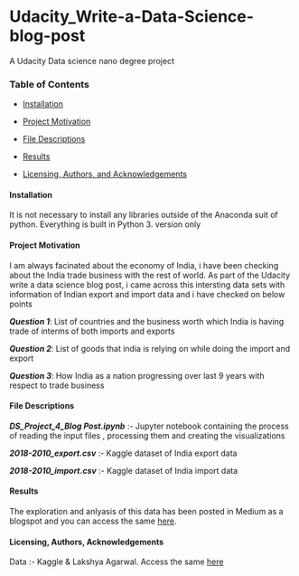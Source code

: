 # Udacity_Write-a-Data-Science-blog-post
A Udacity Data science nano degree project

### Table of Contents

 * [Installation](#Installation)

 * [Project Motivation](#Project_Motivation)

 * [File Descriptions](#File_Descriptions)

 * [Results](#Results)

 * [Licensing, Authors, and Acknowledgements](#Licensing)
<a name="Installation"></a>
#### Installation 

It is not necessary to install any libraries outside of the Anaconda suit of python. Everything is built in Python 3. version only
<a name="Project_Motivation"></a>
#### Project Motivation 

I am always facinated about the economy of India, i have been checking about the India trade business with the rest of world.
As part of the Udacity write a data science blog post, i came across this intersting data sets with information of Indian export and import data and i have checked on below points

*__Question 1__*: List of countries and the business worth which India is having trade of interms of both imports and exports

*__Question 2__*: List of goods that india is relying on while doing the import and export

*__Question 3__*: How India as a nation progressing over last 9 years with respect to trade business
<a name="File_Descriptions"></a>
#### File Descriptions 

*__DS_Project_4_Blog Post.ipynb__* :- Jupyter notebook containing the process of reading the input files , processing them and creating the visualizations

*__2018-2010_export.csv__* :- Kaggle dataset of India export data

*__2018-2010_import.csv__* :- Kaggle dataset of India import data
<a name="Results"></a>
#### Results 

The exploration and anlyasis of this data has been posted in Medium as a blogspot and you can access the same [here](https://medium.com/@devanand.mukka/foreign-trade-of-india-a-sneak-peak-83c8b38b5e21).
<a name="Licensing"></a>
#### Licensing, Authors, Acknowledgements 

Data :- Kaggle & Lakshya Agarwal. Access the same [here](https://www.kaggle.com/lakshyaag/india-trade-data)



